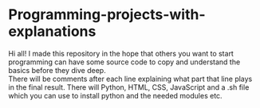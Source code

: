 # Programming-projects-with-explanations

Hi all! I made this repository in the hope that others you want to start programming can have some source code to copy and understand the basics before they dive deep. <br>
There will be comments after each line explaining what part that line plays in the final result.
There will Python, HTML, CSS, JavaScript and a .sh file which you can use to install python and the needed modules etc. 

